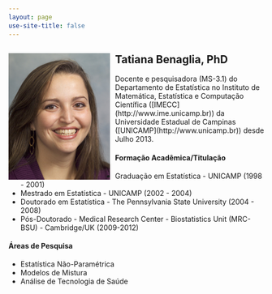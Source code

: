 ```yaml
---
layout: page
use-site-title: false 
---
```


<div class="columns-2">
<img src="img/ProfileTatiana.jpg" width=200 style="float: left; margin-right: 10px;">

<h2>Tatiana Benaglia, PhD </h2>
    <p>Docente e pesquisadora (MS-3.1) do Departamento de Estatística no Instituto de Matemática, Estatística e Computação Científica ([IMECC](http://www.ime.unicamp.br)) da Universidade Estadual de Campinas ([UNICAMP](http://www.unicamp.br)) desde Julho 2013. </p>

</div>

#### Formação Acadêmica/Titulação
- Graduação em Estatística - UNICAMP (1998 - 2001)
- Mestrado em Estatística - UNICAMP (2002 - 2004)
- Doutorado em Estatística - The Pennsylvania State University (2004 - 2008)
- Pós-Doutorado - Medical Research Center - Biostatistics Unit (MRC-BSU) - Cambridge/UK (2009-2012)

#### Áreas de Pesquisa
- Estatística Não-Paramétrica
- Modelos de Mistura
- Análise de Tecnologia de Saúde
